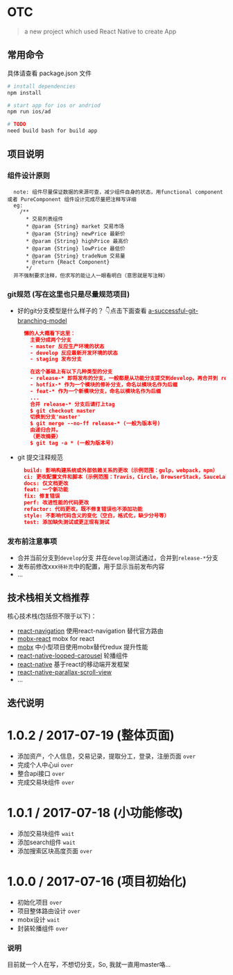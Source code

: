 # OTC

> a new project which used React Native to create App

## 常用命令

具体请查看 package.json 文件

``` bash
# install dependencies
npm install

# start app for ios or andriod
npm run ios/ad

# TODO
need build bash for build app
```

## 项目说明

### 组件设计原则

```
  note: 组件尽量保证数据的来源可查，减少组件自身的状态，用functional component 或者 PureComponent 组件设计完成尽量把注释写详细
  eg:
    /**
      * 交易列表组件
      * @param {String} market 交易市场 
      * @param {String} newPrice 最新价 
      * @param {String} highPrice 最高价 
      * @param {String} lowPrice 最低价 
      * @param {String} tradeNum 交易量 
      * @return {React Component}
      */
  并不强制要求注释，但求写的能让人一眼看明白（意思就是写注释）
```

### git规范 (写在这里也只是尽量规范项目)
- 好的git分支模型是什么样子的？ 👇点击下面查看
  [a-successful-git-branching-model](http://nvie.com/posts/a-successful-git-branching-model/) 
  ```json
    懒的人大概看下这里：
      主要分成两个分支
      - master 反应生产环境的状态
      - develop 反应最新开发环境的状态
      - staging 发布分支

      在这个基础上有以下几种类型的分支
      - release-* 即将发布的分支，一般都是从功能分支提交到develop，再合并到 release-* 分支。发布前尽量少做修改
      - hotfix-* 作为一个模块的修补分支，命名以模块名作为后缀
      - feat-* 作为一个新模块分支，命名以模块名作为后缀
      ...
      合并 release-* 分支后请打上tag
      $ git checkout master
      切换到分支'master' 
      $ git merge --no-ff release-* (一般为版本号)
      由递归合并。
      （更改摘要）
      $ git tag -a * (一般为版本号)
  ```
- git 提交注释规范
  ```json
    build: 影响构建系统或外部依赖关系的更改（示例范围：gulp，webpack，npm）
    ci: 更改配置文件和脚本（示例范围：Travis，Circle，BrowserStack，SauceLabs
    docs: 仅文档更改
    feat: 一个新功能
    fix: 修复错误
    perf: 改进性能的代码更改
    refactor: 代码更改，既不修复错误也不添加功能
    style: 不影响代码含义的变化（空白，格式化，缺少分号等）
    test: 添加缺失测试或更正现有测试
  ```

### 发布前注意事项

* 合并当前分支到`develop`分支 并在`develop`测试通过，合并到`release-*`分支
* 发布前修改xxx`待补充`中的配置，用于显示当前发布内容
* ...

## 技术栈相关文档推荐

核心技术栈(包括但不限于以下)：
- [react-navigation](https://github.com/react-community/react-navigation) 使用react-navigation 替代官方路由
- [mobx-react](https://github.com/mobxjs/mobx-react) mobx for react
- [mobx](https://github.com/mobxjs/mobx) 中小型项目使用mobx替代redux 提升性能
- [react-native-looped-carousel](https://github.com/appintheair/react-native-looped-carousel) 轮播组件
- [react-native](https://github.com/facebook/react-native) 基于react的移动端开发框架
- [react-native-parallax-scroll-view](https://github.com/jaysoo/react-native-parallax-scroll-view) 
- ...

## 迭代说明

1.0.2 / 2017-07-19 (整体页面)
===================

* 添加资产，个人信息，交易记录，提取分工，登录，注册页面 `over`
* 完成个人中心ui `over`
* 整合api接口 `over`
* 完成交易块组件 `over`

1.0.1 / 2017-07-18 (小功能修改)
===================

* 添加交易块组件 `wait`
* 添加search组件 `wait`
* 添加搜索区块高度页面 `over`

1.0.0 / 2017-07-16 (项目初始化)
===================

* 初始化项目 `over`
* 项目整体路由设计 `over`
* mobx设计 `wait`
* 封装轮播组件 `over`


### 说明

目前就一个人在写，不想切分支，So, 我就一直用master咯...